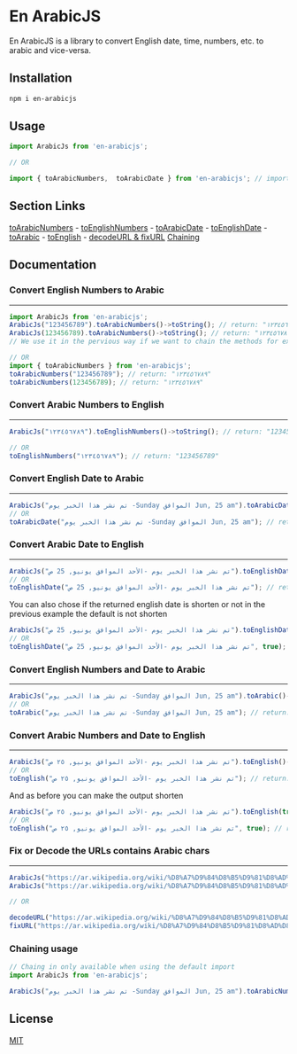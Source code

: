 # En ArabicJS

En ArabicJS is a library to convert English date, time, numbers, etc. to arabic and vice-versa.

## Installation

```bash
npm i en-arabicjs
```

## Usage

```js
import ArabicJs from 'en-arabicjs';

// OR

import { toArabicNumbers,  toArabicDate } from 'en-arabicjs'; // import only the functions you need
```

## Section Links

[toArabicNumbers](#convert-english-numbers-to-arabic) - 
[toEnglishNumbers](#convert-arabic-numbers-to-english) - 
[toArabicDate](#convert-english-date-to-arabic) -
[toEnglishDate](#convert-arabic-date-to-english) - 
[toArabic](#convert-english-numbers-and-date-to-arabic) -
[toEnglish](#convert-arabic-numbers-and-date-to-english) -
[decodeURL & fixURL](#fix-or-decode-the-urls-contains-arabic-chars)
[Chaining](#chaining-usage)

## Documentation

### Convert English Numbers to Arabic
----------

```js
import ArabicJs from 'en-arabicjs';
ArabicJs("123456789").toArabicNumbers()->toString(); // return: "١٢٣٤٥٦٧٨٩"
ArabicJs(123456789).toArabicNumbers()->toString(); // return: "١٢٣٤٥٦٧٨٩"
// We use it in the pervious way if we want to chain the methods for example toArabicNumbers()->toArabicDate()

// OR
import { toArabicNumbers } from 'en-arabicjs';
toArabicNumbers("123456789"); // return: "١٢٣٤٥٦٧٨٩"
toArabicNumbers(123456789); // return: "١٢٣٤٥٦٧٨٩"
```

### Convert Arabic Numbers to English
----------

```js
ArabicJs("١٢٣٤٥٦٧٨٩").toEnglishNumbers()->toString(); // return: "123456789"

// OR
toEnglishNumbers("١٢٣٤٥٦٧٨٩"); // return: "123456789"
```

### Convert English Date to Arabic
----------

```js
ArabicJs("تم نشر هذا الخبر يوم -Sunday الموافق Jun, 25 am").toArabicDate()->toString(); // return: "تم نشر هذا الخبر يوم -الأحد الموافق يونيو, 25 ص"
// OR
toArabicDate("تم نشر هذا الخبر يوم -Sunday الموافق Jun, 25 am"); // return: "تم نشر هذا الخبر يوم -الأحد الموافق يونيو, 25 ص"
```

### Convert Arabic Date to English
----------

```js
ArabicJs("تم نشر هذا الخبر يوم -الأحد الموافق يونيو, 25 ص").toEnglishDate()->toString(); // return: "تم نشر هذا الخبر يوم -Sunday الموافق June, 25 am"
// OR
toEnglishDate("تم نشر هذا الخبر يوم -الأحد الموافق يونيو, 25 ص"); // return: "تم نشر هذا الخبر يوم -Sunday الموافق June, 25 am"
```
You can also chose if the returned english date is shorten or not in the previous example the default is not shorten
```js
ArabicJs("تم نشر هذا الخبر يوم -الأحد الموافق يونيو, 25 ص").toEnglishDate(true)->toString(); // return: "تم نشر هذا الخبر يوم -Sun الموافق Jun, 25 am"
// OR
toEnglishDate("تم نشر هذا الخبر يوم -الأحد الموافق يونيو, 25 ص", true); // return: "تم نشر هذا الخبر يوم -Sun الموافق Jun, 25 am"
```

### Convert English Numbers and Date to Arabic
----------

```js
ArabicJs("تم نشر هذا الخبر يوم -Sunday الموافق Jun, 25 am").toArabic()->toString(); // return: "تم نشر هذا الخبر يوم -الأحد الموافق يونيو, ٢٥ ص"
// OR
toArabic("تم نشر هذا الخبر يوم -Sunday الموافق Jun, 25 am"); // return: "تم نشر هذا الخبر يوم -الأحد الموافق يونيو, ٢٥ ص"
```

### Convert Arabic Numbers and Date to English
----------

```js
ArabicJs("تم نشر هذا الخبر يوم -الأحد الموافق يونيو, ٢٥ ص").toEnglish()->toString(); // return: "تم نشر هذا الخبر يوم -Sunday الموافق June, 25 am"
// OR
toEnglish("تم نشر هذا الخبر يوم -الأحد الموافق يونيو, ٢٥ ص"); // return: "تم نشر هذا الخبر يوم -Sunday الموافق June, 25 am"
```
And as before you can make the output shorten
```js
ArabicJs("تم نشر هذا الخبر يوم -الأحد الموافق يونيو, ٢٥ ص").toEnglish(true)->toString(); // return: "تم نشر هذا الخبر يوم -Sun الموافق Jun, 25 am"
// OR
toEnglish("تم نشر هذا الخبر يوم -الأحد الموافق يونيو, ٢٥ ص", true); // return: "تم نشر هذا الخبر يوم -Sun الموافق Jun, 25 am"
```

### Fix or Decode the URLs contains Arabic chars
----------

```js
ArabicJs("https://ar.wikipedia.org/wiki/%D8%A7%D9%84%D8%B5%D9%81%D8%AD%D8%A9_%D8%A7%D9%84%D8%B1%D8%A6%D9%8A%D8%B3%D9%8A%D8%A9").decodeURL()->toString(); // return: "https://ar.wikipedia.org/wiki/الصفحة_الرئيسية"
ArabicJs("https://ar.wikipedia.org/wiki/%D8%A7%D9%84%D8%B5%D9%81%D8%AD%D8%A9_%D8%A7%D9%84%D8%B1%D8%A6%D9%8A%D8%B3%D9%8A%D8%A9").fixURL()->toString(); // return: "https://ar.wikipedia.org/wiki/الصفحة_الرئيسية"

// OR

decodeURL("https://ar.wikipedia.org/wiki/%D8%A7%D9%84%D8%B5%D9%81%D8%AD%D8%A9_%D8%A7%D9%84%D8%B1%D8%A6%D9%8A%D8%B3%D9%8A%D8%A9"); // return: "https://ar.wikipedia.org/wiki/الصفحة_الرئيسية"
fixURL("https://ar.wikipedia.org/wiki/%D8%A7%D9%84%D8%B5%D9%81%D8%AD%D8%A9_%D8%A7%D9%84%D8%B1%D8%A6%D9%8A%D8%B3%D9%8A%D8%A9"); // return: "https://ar.wikipedia.org/wiki/الصفحة_الرئيسية"
```

### Chaining usage

```js
// Chaing in only available when using the default import
import ArabicJs from 'en-arabicjs';

ArabicJs("تم نشر هذا الخبر يوم -Sunday الموافق Jun, 25 am").toArabicNumbers().toArabicDate().toString(); // return: "تم نشر هذا الخبر يوم -الأحد الموافق يونيو, ٢٥ ص"
```

## License
[MIT](./LICENSE.md)
